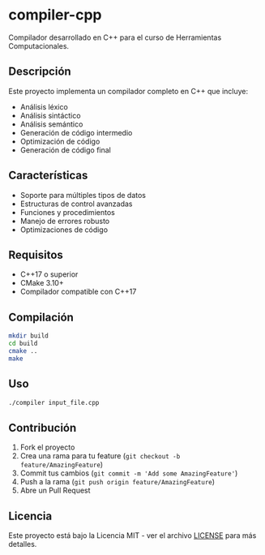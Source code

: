 # compiler-cpp

Compilador desarrollado en C++ para el curso de Herramientas Computacionales.

## Descripción

Este proyecto implementa un compilador completo en C++ que incluye:

- Análisis léxico
- Análisis sintáctico
- Análisis semántico
- Generación de código intermedio
- Optimización de código
- Generación de código final

## Características

- Soporte para múltiples tipos de datos
- Estructuras de control avanzadas
- Funciones y procedimientos
- Manejo de errores robusto
- Optimizaciones de código

## Requisitos

- C++17 o superior
- CMake 3.10+
- Compilador compatible con C++17

## Compilación

```bash
mkdir build
cd build
cmake ..
make
```

## Uso

```bash
./compiler input_file.cpp
```

## Contribución

1. Fork el proyecto
2. Crea una rama para tu feature (`git checkout -b feature/AmazingFeature`)
3. Commit tus cambios (`git commit -m 'Add some AmazingFeature'`)
4. Push a la rama (`git push origin feature/AmazingFeature`)
5. Abre un Pull Request

## Licencia

Este proyecto está bajo la Licencia MIT - ver el archivo [LICENSE](LICENSE) para más detalles.
